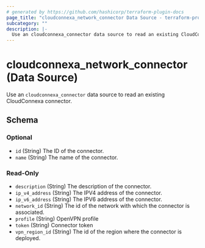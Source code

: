 ```yaml
---
# generated by https://github.com/hashicorp/terraform-plugin-docs
page_title: "cloudconnexa_network_connector Data Source - terraform-provider-cloudconnexa"
subcategory: ""
description: |-
  Use an cloudconnexa_connector data source to read an existing CloudConnexa connector.
---
```


# cloudconnexa_network_connector (Data Source)

Use an `cloudconnexa_connector` data source to read an existing CloudConnexa connector.



<!-- schema generated by tfplugindocs -->
## Schema

### Optional

- `id` (String) The ID of the connector.
- `name` (String) The name of the connector.

### Read-Only

- `description` (String) The description of the connector.
- `ip_v4_address` (String) The IPV4 address of the connector.
- `ip_v6_address` (String) The IPV6 address of the connector.
- `network_id` (String) The id of the network with which the connector is associated.
- `profile` (String) OpenVPN profile
- `token` (String) Connector token
- `vpn_region_id` (String) The id of the region where the connector is deployed.
